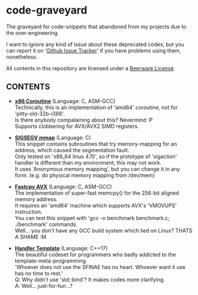 # code-graveyard
The graveyard for code-snippets that abandoned from my projects due to the over-engineering.

I want to ignore any kind of issue about these deprecated codes,
  but you can report it on '[Github Issue Tracker](https://github.com/Revimal/code-graveyard/issues)' if you have problems using them,
  nonetheless.

All contents in this repository are licensed under a [Beerware License](https://github.com/Revimal/code-graveyard/blob/master/LICENSE).

## CONTENTS
* **[x86 Coroutine](https://github.com/Revimal/code-graveyard/blob/master/x86-coroutine)** (Language: C, ASM-GCC)\
	Technically, this is an implementation of 'amd64' coroutine, not for 'pitty-old-32b-i386'.\
	Is there anybody compalaining about this? Nevermind :P\
	Supports clobbering for AVX/AVX2 SIMD registers.

* **[SIGSEGV mmap](https://github.com/Revimal/code-graveyard/blob/master/sigsegv-mmap)** (Language: C)\
	This snippet contains subroutines that try memory-mapping for an address, which caused the segmentation fault.\
	Only tested on 'x86_64 linux 4.15', so if the prototype of 'sigaction' handler is different than my environment, this may not work.\
	It uses 'Anonymous memory mapping', but you can change it in any form. (e.g. do physical memory mapping from /dev/mem)

* **[Fastcpy AVX](https://github.com/Revimal/code-graveyard/blob/master/fastcpy-avx)** (Language: C, ASM-GCC)\
	The implementation of super-fast memcpy() for the 256-bit aligned memory address.\
	It requires an 'amd64' machine which supports AVX's 'VMOVUPS' instruction. \
	You can test this snippet with 'gcc -o benchmark benchmark.c; ./benchmark' commands. \
	Well... you don't have any GCC build system which lied on Linux? THATS A SHAME :M

* **[Handler Template](https://github.com/Revimal/code-graveyard/blob/master/handler-template)** (Language: C++17)\
	The beautiful codeset for programmers who badly addicted to the template-meta-programming. \
	'Whoever does not use the SFINAE has no heart. Whoever want it use has no time to rest.' \
	Q: Why didn't use 'std::bind'? It makes codes more clarifying. \
	A: Well... just-for-fun...?
